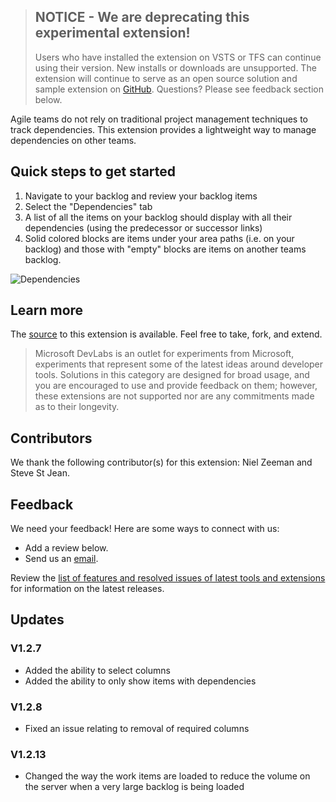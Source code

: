 > **NOTICE** - We are deprecating this experimental extension!
> ------------------------------------------------------------
> Users who have installed the extension on VSTS or TFS can continue using their version. New installs or downloads are unsupported.
> The extension will continue to serve as an open source solution and sample extension on [GitHub](https://www.github.com/alm-rangers).
> Questions? Please see feedback section below. 

Agile teams do not rely on traditional project management techniques to track dependencies. 
This extension provides a lightweight way to manage dependencies on other teams.

## Quick steps to get started
1. Navigate to your backlog and review your backlog items
2. Select the "Dependencies" tab
3. A list of all the items on your backlog should display with all their dependencies (using the predecessor or successor links) 
4. Solid colored blocks are items under your area paths (i.e. on your backlog) and those with "empty" blocks are items on another teams backlog.

![Dependencies](img/screen3.png)

## Learn more

The [source](https://github.com/ALM-Rangers/Show-Area-Path-Dependencies-Extension) to this extension is available. Feel free to take, fork, and extend.

> Microsoft DevLabs is an outlet for experiments from Microsoft, experiments that represent some of the latest ideas around developer tools. Solutions in this category are designed for broad usage, and you are encouraged to use and provide feedback on them; however, these extensions are not supported nor are any commitments made as to their longevity.

## Contributors

We thank the following contributor(s) for this extension: Niel Zeeman and Steve St Jean. 

## Feedback

We need your feedback! Here are some ways to connect with us:

- Add a review below.
- Send us an [email](mailto://mktdevlabs@microsoft.com).

Review the [list of features and resolved issues of latest tools and extensions](https://aka.ms/vsarreleases) for information on the latest releases.

## Updates
### V1.2.7
* Added the ability to select columns
* Added the ability to only show items with dependencies

### V1.2.8
* Fixed an issue relating to removal of required columns

### V1.2.13
* Changed the way the work items are loaded to reduce the volume on the server when a very large backlog is being loaded
